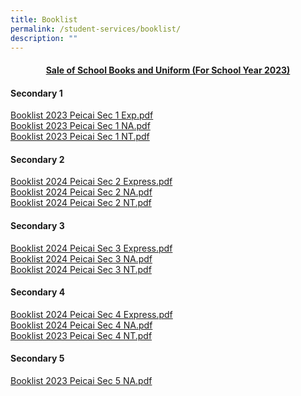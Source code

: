 ```yaml
---
title: Booklist
permalink: /student-services/booklist/
description: ""
---
```

<h4 style="text-align: center;"><strong><u>Sale of School Books and Uniform (For School Year 2023)</u></strong></h4>
<h4><strong>Secondary 1</strong></h4>
<p><a href="/files/Booklist%202023%20PCSS%20%20Sec%201Exp.pdf" target="">Booklist 2023 Peicai Sec 1 Exp.pdf</a><br><a href="/files/Booklist%202023%20PCSS%20%20Sec%201NA.pdf" target="">Booklist 2023 Peicai Sec 1 NA.pdf</a><br><a href="/files/Booklist%202023%20PCSS%20%20Sec%201NT.pdf" target="">Booklist 2023 Peicai Sec 1 NT.pdf</a></p>
<h4><strong>Secondary 2</strong></h4>
<p><a href="/files/booklist 2024 peicai sec 2 exp.pdf" target="">Booklist 2024 Peicai Sec 2 Express.pdf</a><br><a href="/files/booklist 2024 peicai sec 2 na.pdf" target="">Booklist 2024 Peicai Sec 2 NA.pdf</a><br><a href="/files/booklist 2024 peicai sec 2 nt.pdf" target="">Booklist 2024 Peicai Sec 2 NT.pdf</a></p>
<h4><strong>Secondary 3</strong></h4>
<p><a href="/files/booklist 2024 peicai sec 3 exp.pdf" target="">Booklist 2024 Peicai Sec 3 Express.pdf</a><br><a href="/files/booklist 2024 peicai sec 3 na.pdf" target="">Booklist 2024 Peicai Sec 3 NA.pdf</a><br><a href="/files/booklist 2024 peicai sec 3 nt.pdf" target="">Booklist 2024 Peicai Sec 3 NT.pdf</a></p>
<h4><strong>Secondary 4</strong></h4>
<p><a href="/files/booklist 2024 peicai sec 4 exp.pdf" target="">Booklist 2024 Peicai Sec 4 Express.pdf</a><br><a href="/files/booklist 2024 peicai sec 4 na.pdf" target="">Booklist 2024 Peicai Sec 4 NA.pdf</a><br><a href="/files/booklist 2024 peicai sec 4 nt.pdf" target="">Booklist 2023 Peicai Sec 4 NT.pdf</a></p>
<h4><strong>Secondary 5</strong></h4>
<p><a href="/files/Booklist%202023%20PCSS%20%20Sec%205NA.pdf" target="">Booklist 2023 Peicai Sec 5 NA.pdf</a></p>